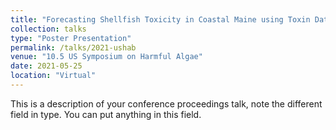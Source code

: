 ```yaml
---
title: "Forecasting Shellfish Toxicity in Coastal Maine using Toxin Data, Environmental Covariates and Deep Learning"
collection: talks
type: "Poster Presentation"
permalink: /talks/2021-ushab
venue: "10.5 US Symposium on Harmful Algae"
date: 2021-05-25
location: "Virtual"
---
```


This is a description of your conference proceedings talk, note the different field in type. You can put anything in this field.
